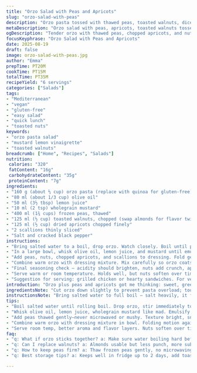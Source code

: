 ```yaml
---
title: "Orzo Salad with Peas and Apricots"
slug: "orzo-salad-with-peas"
description: "Orzo pasta tossed with thawed peas, toasted walnuts, diced dried apricots, and scallions. Dressed in a mustard-lemon-olive oil vinaigrette. Vegan, dairy-free, gluten-free if using alternate orzo. Balanced sweet, savory, nutty flavors. Quick to assemble once orzo cooks. Great side or light lunch."
metaDescription: "Orzo salad with peas, apricots, toasted walnuts tossed in tangy mustard-lemon-olive oil dressing. Quick to prep, vibrant texture contrast, Mediterranean flair."
ogDescription: "Tender orzo with thawed peas, chopped apricots, and nuts in mustard-lemon vinaigrette. Bright, layered flavors, quick assembly, vegan and gluten-free options."
focusKeyphrase: "Orzo Salad with Peas and Apricots"
date: 2025-08-19
draft: false
image: orzo-salad-with-peas.jpg
author: "Emma"
prepTime: PT20M
cookTime: PT15M
totalTime: PT35M
recipeYield: "6 servings"
categories: ["Salads"]
tags:
- "Mediterranean"
- "vegan"
- "gluten-free"
- "easy salad"
- "quick lunch"
- "toasted nuts"
keywords:
- "orzo pasta salad"
- "mustard lemon vinaigrette"
- "toasted walnuts"
breadcrumb: ["Home", "Recipes", "Salads"]
nutrition: 
 calories: "320"
 fatContent: "16g"
 carbohydrateContent: "35g"
 proteinContent: "7g"
ingredients:
- "160 g (about ⅔ cup) orzo pasta (replace with quinoa for gluten-free)"
- "80 ml (about 1∕3 cup) olive oil"
- "50 ml (3½ tbsp) lemon juice"
- "10 ml (2 tsp) wholegrain mustard"
- "400 ml (1¾ cups) frozen peas, thawed"
- "125 ml (½ cup) toasted walnuts, chopped (swap almonds for flavor twist)"
- "125 ml (½ cup) dried apricots chopped finely"
- "2 scallions thinly sliced"
- "Salt and cracked black pepper"
instructions:
- "Bring salted water to a boil, drop orzo. Watch closely. Boil until pasta soft but with bite, 12-15 minutes. Drain well. Don’t rinse — keep starchy coating for dressing adherence. Toss with a drizzle olive oil to avoid clumping. Let cool till slightly warm."
- "In a large bowl, whisk olive oil, lemon juice, and mustard until emulsified; little bubbles will form, signals proper mixing. Season lightly with salt and generous cracked pepper. Taste — mustard is punchy, adjust if needed."
- "Add peas, nuts, chopped apricots, and scallions to dressing. Fold gently."
- "Combine warm orzo with dressing mixture. Mix carefully so orzo coats evenly. Let sit 5 minutes — flavors marry, dressing thickens on pasta."
- "Final seasoning check — acidity should brighten, nuts add crunch, apricots give subtle chew and sweetness."
- "Serve warm or room temperature. Holds well, but nuts soften over time, so add freshly toasted if prepping ahead."
- "Suggestion for serving: grilled chicken or hearty sandwiches. For vegan main, toss in seared tofu or chickpeas."
introduction: "Orzo plus peas and apricots got me thinking: sweet, green, nutty under one roof. Tried almonds at first. Subtle, but walnuts punch more. Always underestimated nuts’ role until teeth met crunch amid tender pasta. Dressing gotta be tangy enough to cut through oil and sweetness — lemon and wholegrain mustard, not plain Dijon. A little rough, a little smooth. No rinsing pasta — that sheen of starch locks dressing, keeps salad from turning watery. Peas should never be mush. Quick thaw, still vibrant green. The drying apricots diced fine, not chunky, disperse sweetness with each mouthful, offset by scallions’ fresh bite. This salad isn’t shy; it’s layered. I like to prep pasta ahead, cool to just warm — in that moment, flavors mingle best. Classic Mediterranean street fare tweaking to home style. Go nuts on nuts but toast them, burnt bits ruin everything. The final salt-pepper dance makes or breaks it. I dump this next to smoky grilled chicken or thick sandwiches, love the contrast. The chew, the crunch, the tang. Always leftovers."
ingredientsNote: "Cut orzo down slightly to prevent pasta overload; too much standard in orzo salads. Quinoa substitution suggested for gluten-free but cook times differ. Olive oil choice crucial — use mid-level fruity or grassy olive oil, not cheap or very robust unfiltered ones. Lemon juice fresh — bottled juice weakens salad brightness. Wholegrain mustard adds textural interest and punch beyond Dijon. Peas frozen, thawed gently, no microwaving to keep texture sweet and firm. Toast nuts on dry pan or oven at 160 C until fragrant, don’t burn — toxic and bitter flavors spoil salad. Walnuts preferred over almonds; richer, fuller flavor. Apricots diced small, soak if too tough. Scallions thinly sliced to distribute across salad, keeping freshness balanced. Salt and pepper staged — salt early in dressing, pepper last for aroma retention. Use cracked black pepper for texture."
instructionsNote: "Bring salted water to full boil — salt heavily, it flavors pasta internally. Drop orzo and stir immediately, prevent sticking. Boil 12-15 minutes until tender but firm to bite — test by snapping one, should still have snap inside. Drain pasta; drain thoroughly but do not rinse or swirl vigorously. Toss with drizzle olive oil to prevent clumping, keep surface glossy. Prepare dressing by vigorously whisking olive oil, lemon juice, wholegrain mustard until emulsified — breaks surface tension for smooth coating. Season dressing lightly with salt, not pepper. Add peas, toasted nuts, diced apricots, sliced scallions carefully folding, preserve texture. Combine warm orzo into dressing and mix-ins, folding gently for even coating without smashing ingredients. Rest 5 minutes to let flavors meld, dressing thicken slightly on pasta. Before serving, final seasoning check for salt and pepper. Add fresh toasted nuts if salad was prepped earlier so texture remains crunchy. Serve at room temperature for best flavor perception. Serves well next to grilled meats or rustic sandwiches. For vegan protein, toss in chickpeas or crisp tofu separately."
tips:
- "Boil salted water until rolling boil. Drop orzo, stir immediately to prevent clumps. Watch closely 12-15 mins. Test by snap bite inside still firm. Drain, no rinsing. Starch sticky coating key. Toss quickly with olive oil, just a drizzle, to keep pieces separate. Cool just warm to hold flavors better. Cold dulls punch. Pasta texture speaks volume here."
- "Whisk olive oil, lemon juice, wholegrain mustard like mad. Emulsify till tiny bubbles pop, texture slick, not flat. Salt early in dressing lifts aroma, pepper wait till end for sharp aroma mid-bite. Mustard choice crucial. Wholegrain’s got grit, bitter edge lemon tones beat Dijon’s bland smoothness. Balance acidic punch with oil’s roundness."
- "Add peas thawed gently—never microwaved or mushy. Texture bright, snap intact. Toss in toasted walnuts, dark edges but not burned—burnt nuts ruin taste bitter nasty. Apricots diced fine, soften if tough; soak short in warm water to avoid chewy chunks. Scallions slice thin, scatter freshness through salad layers. Fold not stir harsh, keep peas and apricots whole. Don't mash."
- "Combine warm orzo with dressing mixture in bowl. Folding motion again, careful not to break peas or squash soft apricots. Let sit 5 mins. Watch dressing thicken slight, orzo soaks tang. Flavors meld slowly—don’t rush. This holding time changes texture from raw sharp to harmonious bite. Check seasoning final before plating, missing salt or pepper dulls whole dish."
- "Serve room temp, better aroma and flavor layers. Nuts soften over time; if prepping early, toast nuts fresh last minute. If freezing leftovers, remove nuts; they go soggy. Quinoa swap valid gluten-free but cook time, texture wildly different. Orzo surface area key for flavor coat. Use fruity medium-bodied olive oil, not bitter or green grassy notes overpower dish."
faq:
- "q: What if orzo sticks together? a: Make sure water boiling hard before adding. Stir first minute nonstop. Drain well, toss quickly with some olive oil while warm. Don’t rinse pasta or you lose starch; starch glue holds dressing. Chill cold ruins texture too."
- "q: Can I replace walnuts? a: Almonds usable but less punch, more subtle flavor. Toast nuts carefully, burnt skin makes bitter taste messes whole salad. Pecans close swap but change sweetness profile. Nuts toasted dry pan or 160 C oven till fragrant edges brown, watch closely."
- "q: How to keep peas firm? a: Thaw frozen peas gently, no microwaving blast, leave in fridge overnight or ice bath after quick blanch. Mushy peas ruin salad texture, dull bright green color. Fresh peas work but cook time short, ice bath right after, drain well."
- "q: Best storage tips? a: Keeps well in fridge up to 2 days, add toasted nuts fresh before serving each time, nuts go limp fast. Avoid freezing nuts altogether; they soak moisture, turn soggy. Salad itself freezes okay but be aware texture flattens. Store dressing separately if prepping ahead."

---
```


